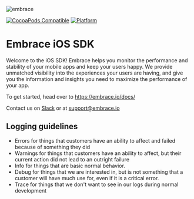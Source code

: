 ![embrace](https://embrace-downloads-prod.s3.amazonaws.com/embrace.png)

[![CocoaPods Compatible](https://img.shields.io/cocoapods/v/EmbraceIO.svg)](https://img.shields.io/cocoapods/v/EmbraceIO.svg)
[![Platform](https://img.shields.io/cocoapods/p/EmbraceIO.svg?style=flat)](https://cocoadocs.org/docsets/EmbraceIO)

# Embrace iOS SDK #

Welcome to the iOS SDK! Embrace helps you monitor the performance and stability of your mobile apps and keep your users happy. We provide unmatched visibility into the experiences your users are having, and give you the information and insights you need to maximize the performance of your app.

To get started, head over to https://embrace.io/docs/

Contact us on [Slack](https://embrace-io-community.slack.com/) or at [support@embrace.io](mailto:support@embrace.io)

## Logging guidelines

* Errors for things that customers have an ability to affect and failed because of something they did
* Warnings for things that customers have an ability to affect, but their current action did not lead to an outright failure
* Info for things that are basic normal behavior.
* Debug for things that we are interested in, but is not something that a customer will have much use for, even if it is a critical error.
* Trace for things that we don't want to see in our logs during normal development

